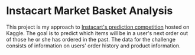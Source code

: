 # Instacart Market Basket Analysis
This project is my approach to [Instacart's prediction competition](https://www.kaggle.com/c/instacart-market-basket-analysis) hosted on Kaggle. The goal is to predict which items will be in a user's next order out of those he or she has ordered in the past. The data for the challenge consists of information on users' order history and product information.
